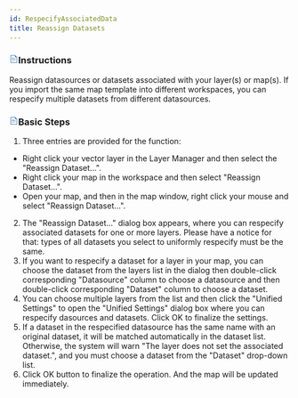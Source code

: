 ```yaml
---
id: RespecifyAssociatedData
title: Reassign Datasets
---
```

### ![](../../img/read.gif)Instructions

Reassign datasources or datasets associated with your layer(s) or map(s). If you import the same map template into different workspaces, you can respecify multiple datasets from different datasources.

### ![](../../img/read.gif)Basic Steps

  1. Three entries are provided for the function:
    
  * Right click your vector layer in the Layer Manager and then select the "Reassign Dataset...".
  * Right click your map in the workspace and then select "Reassign Dataset...".
  * Open your map, and then in the map window, right click your mouse and select "Reassign Dataset...".
  2. The "Reassign Dataset..." dialog box appears, where you can respecify associated datasets for one or more layers. Please have a notice for that: types of all datasets you select to uniformly respecify must be the same. 
  3. If you want to respecify a dataset for a layer in your map, you can choose the dataset from the layers list in the dialog then double-click corresponding "Datasource" column to choose a datasource and then double-click corresponding "Dataset" column to choose a dataset.
  4. You can choose multiple layers from the list and then click the "Unified Settings" to open the "Unified Settings" dialog box where you can respecify dasources and datasets. Click OK to finalize the settings.
  5. If a dataset in the respecified datasource has the same name with an original dataset, it will be matched automatically in the dataset list. Otherwise, the system will warn "The layer does not set the associated dataset.", and you must choose a dataset from the "Dataset" drop-down list.
  6. Click OK button to finalize the operation. And the map will be updated immediately.